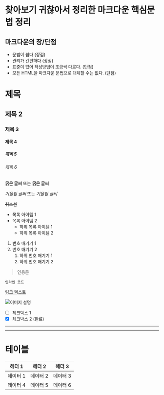 # 찾아보기 귀찮아서 정리한 마크다운 핵심문법 정리

## 마크다운의 장/단점
- 문법이 쉽다 (장점)
- 관리가 간편하다 (장점)
- 표준이 없어 작성방법이 조금씩 다르다. (단점)
- 모든 HTML을 마크다운 문법으로 대체할 수는 없다. (단점)


# 제목
## 제목 2
### 제목 3
#### 제목 4
##### 제목 5
###### 제목 6

**굵은 글씨** 또는 __굵은 글씨__

*기울임 글씨* 또는 _기울임 글씨_

~~취소선~~

- 목록 아이템 1
- 목록 아이템 2
  - 하위 목록 아이템 1
  - 하위 목록 아이템 2

1. 번호 매기기 1
2. 번호 매기기 2
   1. 하위 번호 매기기 1
   2. 하위 번호 매기기 2

> 인용문

`인라인 코드`


[링크 텍스트](http://example.com)

![이미지 설명](http://example.com/image.jpg)

- [ ] 체크박스 1
- [x] 체크박스 2 (완료)

---

* * *


# 테이블

| 헤더 1 | 헤더 2 | 헤더 3 |
|--------|--------|--------|
| 데이터 1 | 데이터 2 | 데이터 3 |
| 데이터 4 | 데이터 5 | 데이터 6 |

